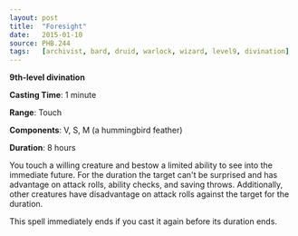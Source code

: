 ```yaml
---
layout: post
title:  "Foresight"
date:   2015-01-10
source: PHB.244
tags:   [archivist, bard, druid, warlock, wizard, level9, divination]
---
```


**9th-level divination**

**Casting Time**: 1 minute

**Range**: Touch

**Components**: V, S, M (a hummingbird feather)

**Duration**: 8 hours

You touch a willing creature and bestow a limited ability to see into the immediate future. For the duration the target can't be surprised and has advantage on attack rolls, ability checks, and saving throws. Additionally, other creatures have disadvantage on attack rolls against the target for the duration.

This spell immediately ends if you cast it again before its duration ends.
